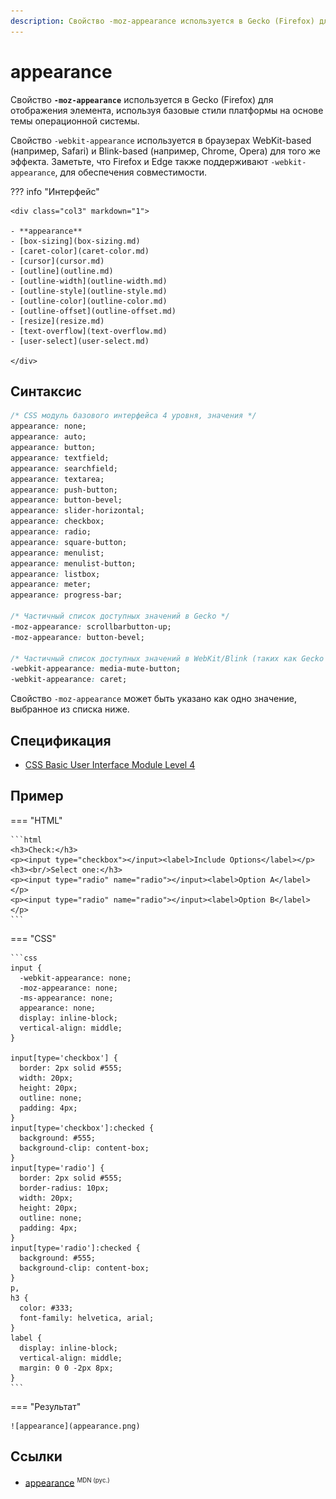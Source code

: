 ```yaml
---
description: Свойство -moz-appearance используется в Gecko (Firefox) для отображения элемента, используя базовые стили платформы на основе темы операционной системы
---
```


# appearance

Свойство **`-moz-appearance`** используется в Gecko (Firefox) для отображения элемента, используя базовые стили платформы на основе темы операционной системы.

Свойство `-webkit-appearance` используется в браузерах WebKit-based (например, Safari) и Blink-based (например, Chrome, Opera) для того же эффекта. Заметьте, что Firefox и Edge также поддерживают `-webkit-appearance`, для обеспечения совместимости.

??? info "Интерфейс"

    <div class="col3" markdown="1">

    - **appearance**
    - [box-sizing](box-sizing.md)
    - [caret-color](caret-color.md)
    - [cursor](cursor.md)
    - [outline](outline.md)
    - [outline-width](outline-width.md)
    - [outline-style](outline-style.md)
    - [outline-color](outline-color.md)
    - [outline-offset](outline-offset.md)
    - [resize](resize.md)
    - [text-overflow](text-overflow.md)
    - [user-select](user-select.md)

    </div>

## Синтаксис

```css
/* CSS модуль базового интерфейса 4 уровня, значения */
appearance: none;
appearance: auto;
appearance: button;
appearance: textfield;
appearance: searchfield;
appearance: textarea;
appearance: push-button;
appearance: button-bevel;
appearance: slider-horizontal;
appearance: checkbox;
appearance: radio;
appearance: square-button;
appearance: menulist;
appearance: menulist-button;
appearance: listbox;
appearance: meter;
appearance: progress-bar;

/* Частичный список доступных значений в Gecko */
-moz-appearance: scrollbarbutton-up;
-moz-appearance: button-bevel;

/* Частичный список доступных значений в WebKit/Blink (таких как Gecko и Edge) */
-webkit-appearance: media-mute-button;
-webkit-appearance: caret;
```

Свойство `-moz-appearance` может быть указано как одно значение, выбранное из списка ниже.

## Спецификация

- [CSS Basic User Interface Module Level 4](https://drafts.csswg.org/css-ui-4/#appearance-switching)

## Пример

=== "HTML"

    ```html
    <h3>Check:</h3>
    <p><input type="checkbox"></input><label>Include Options</label></p>
    <h3><br/>Select one:</h3>
    <p><input type="radio" name="radio"></input><label>Option A</label></p>
    <p><input type="radio" name="radio"></input><label>Option B</label></p>
    ```

=== "CSS"

    ```css
    input {
      -webkit-appearance: none;
      -moz-appearance: none;
      -ms-appearance: none;
      appearance: none;
      display: inline-block;
      vertical-align: middle;
    }

    input[type='checkbox'] {
      border: 2px solid #555;
      width: 20px;
      height: 20px;
      outline: none;
      padding: 4px;
    }
    input[type='checkbox']:checked {
      background: #555;
      background-clip: content-box;
    }
    input[type='radio'] {
      border: 2px solid #555;
      border-radius: 10px;
      width: 20px;
      height: 20px;
      outline: none;
      padding: 4px;
    }
    input[type='radio']:checked {
      background: #555;
      background-clip: content-box;
    }
    p,
    h3 {
      color: #333;
      font-family: helvetica, arial;
    }
    label {
      display: inline-block;
      vertical-align: middle;
      margin: 0 0 -2px 8px;
    }
    ```

=== "Результат"

    ![appearance](appearance.png)

## Ссылки

- [appearance](https://developer.mozilla.org/ru/docs/Web/CSS/appearance) <sup><small>MDN (рус.)</small></sup>

